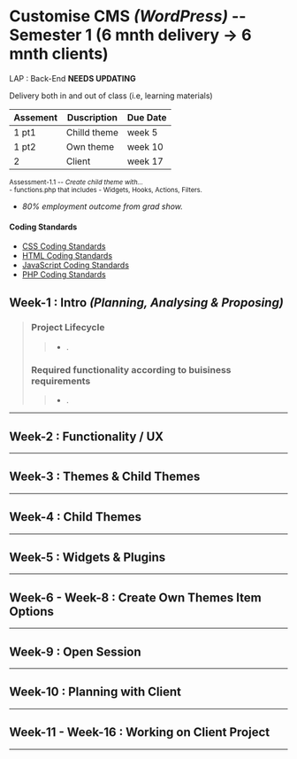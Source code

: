 # Customise CMS _(WordPress)_ -- Semester 1 (6 mnth delivery -> 6 mnth clients)

LAP : Back-End **NEEDS UPDATING**

Delivery both in and out of class (i.e, learning materials)

| Assement | Duscription  | Due Date |
|----------|--------------|----------|
| 1 pt1    | Chilld theme | week 5   |
| 1 pt2    | Own theme    | week 10  |
| 2        | Client       | week 17  |

<p>
  <sub>
    Assessment-1.1 -- <i>Create child theme with...</i><br>
    - functions.php that includes - Widgets, Hooks, Actions, Filters.<br>
  </sub
<p>

- _80% employment outcome from grad show._

#### Coding Standards

<ul>
  <a href="https://developer.wordpress.org/coding-standards/wordpress-coding-standards/css/">
    <li>CSS Coding Standards</li>
  </a>
  <a href="https://developer.wordpress.org/coding-standards/wordpress-coding-standards/html/">
    <li>HTML Coding Standards</li>
  </a>
  <a href="https://developer.wordpress.org/coding-standards/wordpress-coding-standards/javascript/">
    <li>JavaScript Coding Standards</li>
  </a>
  <a href="https://developer.wordpress.org/coding-standards/wordpress-coding-standards/php/">
    <li>PHP Coding Standards</li>
  </a>
</ul>

## **Week-1** : Intro _(Planning, Analysing & Proposing)_
>
> ### Project Lifecycle
> > - .
>
> ### Required functionality according to buisiness requirements
> > - .
>
>
---

## **Week-2** : Functionality / UX

---

## **Week-3** : Themes & Child Themes

---

## **Week-4** : Child Themes

---
## **Week-5** : Widgets & Plugins

---

## **Week-6 - Week-8** : Create Own Themes Item Options

---

## **Week-9** : Open Session

---

## **Week-10** : Planning with Client

---

## **Week-11 - Week-16** : Working on Client Project

---
